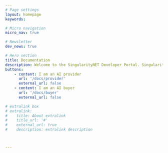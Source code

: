 ```yaml
---
# Page settings
layout: homepage
keywords:

# Micro navigation
micro_nav: true

# Newsletter
dev_news: true

# Hero section
title: Documentation
description: Welcome to the SingularityNET Developer Portal. SingularityNET lets anyone create, share, and monetize AI services at scale. The world’s decentralized AI network has arrived.
buttons:
    - content: I am an AI provider
      url: '/docs/provider'
      external_url: false
    - content: I am an AI buyer
      url: '/docs/buyer'
      external_url: false

# extralink box
# extralink:
#    title: About extralink
#    title_url: '#'
#    external_url: true
#    description: extralink description



---
```

